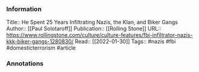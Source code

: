 
### Information
Title:: He Spent 25 Years Infiltrating Nazis, the Klan, and Biker Gangs
Author:: [[Paul Solotaroff]]
Publication:: [[Rolling Stone]]
URL:: https://www.rollingstone.com/culture/culture-features/fbi-infiltrator-nazis-kkk-biker-gangs-1280830/
Read:: [[2022-01-30]]
Tags:: #nazis #fbi #domesticterrorism
#article

### Annotations
